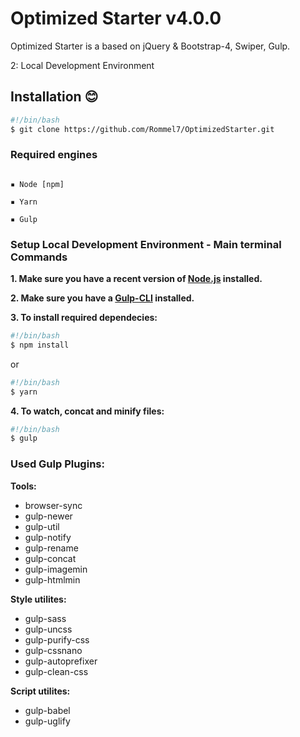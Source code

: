 # Optimized Starter v4.0.0

Optimized Starter is a based on jQuery & Bootstrap-4, Swiper, Gulp.

 2: Local Development Environment

## Installation 😊

```bash
#!/bin/bash
$ git clone https://github.com/Rommel7/OptimizedStarter.git
```

### Required engines

```

▪ Node [npm]

▪ Yarn

▪ Gulp

```

### Setup Local Development Environment - Main terminal Commands

**1. Make sure you have a recent version of <a href="https://nodejs.org/en/">Node.js</a> installed.**

**2. Make sure you have a <a href="https://gulpjs.com/">Gulp-CLI</a> installed.**

**3. To install required dependecies:**

```bash
#!/bin/bash
$ npm install
```

or

```bash
#!/bin/bash
$ yarn
```

**4. To watch, concat and minify files:**

```bash
#!/bin/bash
$ gulp
```

### Used Gulp Plugins:

**Tools:**

- browser-sync
- gulp-newer
- gulp-util
- gulp-notify
- gulp-rename
- gulp-concat
- gulp-imagemin
- gulp-htmlmin

**Style utilites:**

- gulp-sass
- gulp-uncss
- gulp-purify-css
- gulp-cssnano
- gulp-autoprefixer
- gulp-clean-css

 **Script utilites:**

- gulp-babel
- gulp-uglify
